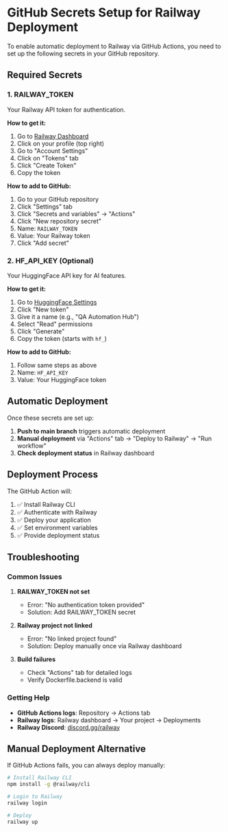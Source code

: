 # GitHub Secrets Setup for Railway Deployment

To enable automatic deployment to Railway via GitHub Actions, you need to set up the following secrets in your GitHub repository.

## Required Secrets

### 1. RAILWAY_TOKEN
Your Railway API token for authentication.

**How to get it:**
1. Go to [Railway Dashboard](https://railway.app/dashboard)
2. Click on your profile (top right)
3. Go to "Account Settings"
4. Click on "Tokens" tab
5. Click "Create Token"
6. Copy the token

**How to add to GitHub:**
1. Go to your GitHub repository
2. Click "Settings" tab
3. Click "Secrets and variables" → "Actions"
4. Click "New repository secret"
5. Name: `RAILWAY_TOKEN`
6. Value: Your Railway token
7. Click "Add secret"

### 2. HF_API_KEY (Optional)
Your HuggingFace API key for AI features.

**How to get it:**
1. Go to [HuggingFace Settings](https://huggingface.co/settings/tokens)
2. Click "New token"
3. Give it a name (e.g., "QA Automation Hub")
4. Select "Read" permissions
5. Click "Generate"
6. Copy the token (starts with `hf_`)

**How to add to GitHub:**
1. Follow same steps as above
2. Name: `HF_API_KEY`
3. Value: Your HuggingFace token

## Automatic Deployment

Once these secrets are set up:

1. **Push to main branch** triggers automatic deployment
2. **Manual deployment** via "Actions" tab → "Deploy to Railway" → "Run workflow"
3. **Check deployment status** in Railway dashboard

## Deployment Process

The GitHub Action will:
1. ✅ Install Railway CLI
2. ✅ Authenticate with Railway
3. ✅ Deploy your application
4. ✅ Set environment variables
5. ✅ Provide deployment status

## Troubleshooting

### Common Issues

1. **RAILWAY_TOKEN not set**
   - Error: "No authentication token provided"
   - Solution: Add RAILWAY_TOKEN secret

2. **Railway project not linked**
   - Error: "No linked project found"
   - Solution: Deploy manually once via Railway dashboard

3. **Build failures**
   - Check "Actions" tab for detailed logs
   - Verify Dockerfile.backend is valid

### Getting Help

- **GitHub Actions logs**: Repository → Actions tab
- **Railway logs**: Railway dashboard → Your project → Deployments
- **Railway Discord**: [discord.gg/railway](https://discord.gg/railway)

## Manual Deployment Alternative

If GitHub Actions fails, you can always deploy manually:

```bash
# Install Railway CLI
npm install -g @railway/cli

# Login to Railway
railway login

# Deploy
railway up
```